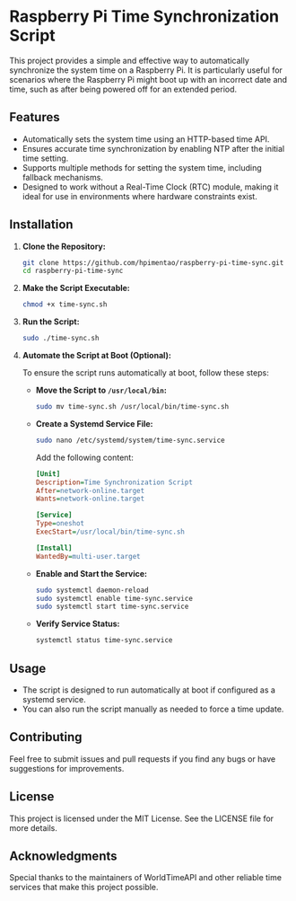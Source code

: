 
# Raspberry Pi Time Synchronization Script

This project provides a simple and effective way to automatically synchronize the system time on a Raspberry Pi. It is particularly useful for scenarios where the Raspberry Pi might boot up with an incorrect date and time, such as after being powered off for an extended period.

## Features

- Automatically sets the system time using an HTTP-based time API.
- Ensures accurate time synchronization by enabling NTP after the initial time setting.
- Supports multiple methods for setting the system time, including fallback mechanisms.
- Designed to work without a Real-Time Clock (RTC) module, making it ideal for use in environments where hardware constraints exist.

## Installation

1. **Clone the Repository:**

   ```bash
   git clone https://github.com/hpimentao/raspberry-pi-time-sync.git
   cd raspberry-pi-time-sync
   ```

2. **Make the Script Executable:**

   ```bash
   chmod +x time-sync.sh
   ```

3. **Run the Script:**

   ```bash
   sudo ./time-sync.sh
   ```

4. **Automate the Script at Boot (Optional):**

   To ensure the script runs automatically at boot, follow these steps:

   - **Move the Script to `/usr/local/bin`:**

     ```bash
     sudo mv time-sync.sh /usr/local/bin/time-sync.sh
     ```

   - **Create a Systemd Service File:**

     ```bash
     sudo nano /etc/systemd/system/time-sync.service
     ```

     Add the following content:

     ```ini
     [Unit]
     Description=Time Synchronization Script
     After=network-online.target
     Wants=network-online.target

     [Service]
     Type=oneshot
     ExecStart=/usr/local/bin/time-sync.sh

     [Install]
     WantedBy=multi-user.target
     ```

   - **Enable and Start the Service:**

     ```bash
     sudo systemctl daemon-reload
     sudo systemctl enable time-sync.service
     sudo systemctl start time-sync.service
     ```

   - **Verify Service Status:**

     ```bash
     systemctl status time-sync.service
     ```

## Usage

- The script is designed to run automatically at boot if configured as a systemd service.
- You can also run the script manually as needed to force a time update.

## Contributing

Feel free to submit issues and pull requests if you find any bugs or have suggestions for improvements.

## License

This project is licensed under the MIT License. See the LICENSE file for more details.

## Acknowledgments

Special thanks to the maintainers of WorldTimeAPI and other reliable time services that make this project possible.
